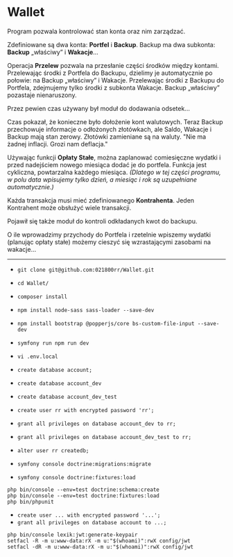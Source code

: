 # Wallet

Program pozwala kontrolować stan konta oraz nim zarządzać.

Zdefiniowane są dwa konta: **Portfel** i **Backup**.
Backup ma dwa subkonta: **Backup** „właściwy” i **Wakacje**…

Operacja **Przelew** pozwala na przesłanie części środków między kontami.
Przelewając środki z Portfela do Backupu, dzielimy je automatycznie po połowie: 
na Backup „właściwy” i Wakacje.
Przelewając środki z Backupu do Portfela, zdejmujemy tylko środki z subkonta 
Wakacje. Backup „właściwy” pozastaje nienaruszony.

Przez pewien czas używany był moduł do dodawania odsetek...

Czas pokazał, że konieczne było dołożenie kont walutowych.
Teraz Backup przechowuje informacje o odłożonych złotówkach, ale Saldo, Wakacje i Backup
mają stan zerowy. Złotówki zamieniane są na waluty.
"Nie ma żadnej inflacji. Grozi nam deflacja."

Używając funkcji **Opłaty Stałe**, można zaplanować comiesięczne wydatki i przed 
nadejściem nowego miesiąca dodać je do portfela. Funkcja jest cykliczna, 
powtarzalna każdego miesiąca. _(Dlatego w tej części programu, w polu data 
wpisujemy tylko dzień, a miesiąc i rok są uzupełniane automatycznie.)_

Każda transakcja musi mieć zdefiniowanego **Kontrahenta**.
Jeden Kontrahent może obsłużyć wiele transakcji.

Pojawił się także moduł do kontroli odkładanych kwot do backupu.

O ile wprowadzimy przychody do Portfela i rzetelnie wpiszemy wydatki (planując 
opłaty stałe) możemy cieszyć się wzrastającymi zasobami na wakacje...

---
- `git clone git@github.com:021800rr/Wallet.git`
- `cd Wallet/`
- `composer install`

- `npm install node-sass sass-loader --save-dev`
- `npm install bootstrap @popperjs/core bs-custom-file-input --save-dev`
- `symfony run npm run dev`

[//]: # (- `yarn install`)
[//]: # (- `yarn add sass-loader@^13.0.0 sass --dev`)
[//]: # (- `yarn add jquery --dev`)
[//]: # (- `yarn add bootstrap --dev`)
[//]: # (- `yarn add controllers --dev`)
[//]: # (- `yarn add @popperjs/core --dev`)
[//]: # (- `symfony run yarn encore dev`)

- `vi .env.local`

- `create database account;`
- `create database account_dev`
- `create database account_dev_test`
- `create user rr with encrypted password 'rr';`

- `grant all privileges on database account_dev to rr;`
- `grant all privileges on database account_dev_test to rr;`
- `alter user rr createdb;`

- `symfony console doctrine:migrations:migrate`
- `symfony console doctrine:fixtures:load`

[//]: # (- `symfony server:start -d`)

```
php bin/console --env=test doctrine:schema:create
php bin/console --env=test doctrine:fixtures:load
php bin/phpunit
```

- `create user ... with encrypted password '...';`
- `grant all privileges on database account to ...;`

```
php bin/console lexik:jwt:generate-keypair
setfacl -R -m u:www-data:rX -m u:"$(whoami)":rwX config/jwt
setfacl -dR -m u:www-data:rX -m u:"$(whoami)":rwX config/jwt
```